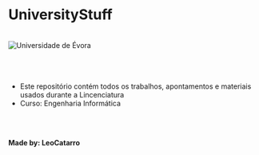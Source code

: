 **UniversityStuff**
======================================
<br>

<img src="https://www.agroportal.pt/wp-content/uploads/logo_horizontal_duas_linhas.jpg" alt="Universidade de Évora"/>

<br>
<br>
<br>
<br>

* Este repositório contém todos os trabalhos, apontamentos e materiais usados durante a Lincenciatura
* Curso: Engenharia Informática

<br>
<br>

**Made by: LeoCatarro**
